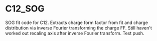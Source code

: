 # C12_SOG
SOG fit code for C12. Extracts charge form factor from fit and charge distribution via inverse Fourier transforming the charge FF.
Still haven't worked out recaling axis after inverse Fourier transform.
Test push.
